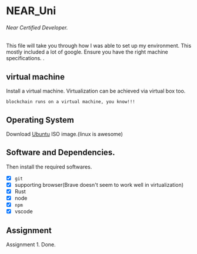 # **NEAR_Uni**
###### Near Certified Developer.

This file will take you through how I was able to set up my environment. This mostly included a lot of google.
Ensure you have the right machine specifications. .

## virtual machine
Install a virtual machine. Virtualization can be achieved via virtual box too. 
```
blockchain runs on a virtual machine, you know!!!
````
## Operating System

Download [Ubuntu](https://ubuntu.com/download/desktop) ISO image.(linux is awesome)


## Software and Dependencies.

Then install the required softwares. 

- [x] `git`
- [x] supporting browser(Brave doesn't seem to work well in virtualization)
- [x] Rust
- [x] node
- [x] `npm`
- [x] vscode

## Assignment
Assignment 1. Done.
